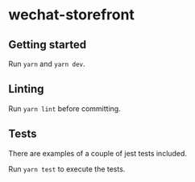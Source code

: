 # wechat-storefront

## Getting started
Run `yarn` and `yarn dev`.

## Linting
Run `yarn lint` before committing.

## Tests
There are examples of a couple of jest tests included.

Run `yarn test` to execute the tests.

